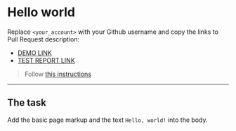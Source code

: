 # Hello world
Replace `<your_account>` with your Github username and copy the links to Pull Request description:
- [DEMO LINK](https://DatsOlena.github.io/layout_hello-world/)
- [TEST REPORT LINK](https://DatsOlena.github.io/layout_hello-world/report/html_report/)

> Follow [this instructions](https://mate-academy.github.io/layout_task-guideline/#how-to-solve-the-layout-tasks-on-github)
___

## The task 
Add the basic page markup and the text `Hello, world!` into the body.
